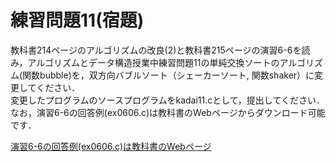#  練習問題11(宿題)
教科書214ページのアルゴリズムの改良(2)と教科書215ページの演習6-6を読み，アルゴリズムとデータ構造授業中練習問題11の単純交換ソートのアルゴリズム(関数bubble)を，双方向バブルソート（シェーカーソート, 関数shaker）に変更してください．   
変更したプログラムのソースプログラムをkadai11.cとして，提出してください．   
なお，演習6-6の回答例(ex0606.c)は教科書のWebページからダウンロード可能です．   

[演習6-6の回答例(ex0606.c)は教科書のWebページ](http://www.bohyoh.com/Books/NewMeikaiCAlgorithm/download.html)
